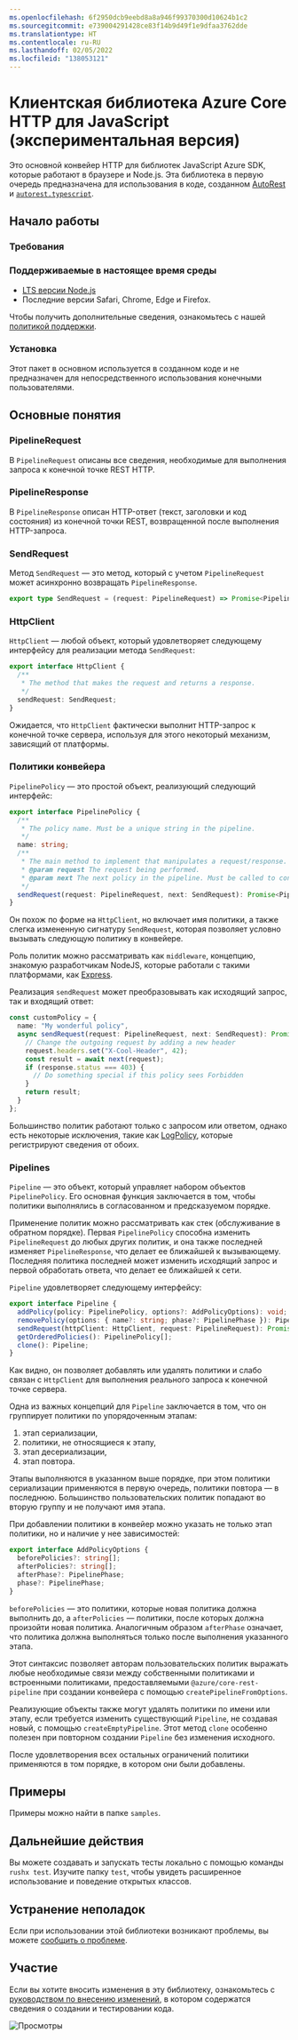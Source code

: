 ```yaml
---
ms.openlocfilehash: 6f2950dcb9eebd8a8a946f99370300d10624b1c2
ms.sourcegitcommit: e739004291428ce83f14b9d49f1e9dfaa3762dde
ms.translationtype: HT
ms.contentlocale: ru-RU
ms.lasthandoff: 02/05/2022
ms.locfileid: "138053121"
---
```

# <a name="azure-core-http-client-library-for-javascript-experimental"></a>Клиентская библиотека Azure Core HTTP для JavaScript (экспериментальная версия)

Это основной конвейер HTTP для библиотек JavaScript Azure SDK, которые работают в браузере и Node.js. Эта библиотека в первую очередь предназначена для использования в коде, созданном [AutoRest](https://github.com/Azure/Autorest) и [`autorest.typescript`](https://github.com/Azure/autorest.typescript).

## <a name="getting-started"></a>Начало работы

### <a name="requirements"></a>Требования

### <a name="currently-supported-environments"></a>Поддерживаемые в настоящее время среды

- [LTS версии Node.js](https://nodejs.org/about/releases/)
- Последние версии Safari, Chrome, Edge и Firefox.

Чтобы получить дополнительные сведения, ознакомьтесь с нашей [политикой поддержки](https://github.com/Azure/azure-sdk-for-js/blob/main/SUPPORT.md).

### <a name="installation"></a>Установка

Этот пакет в основном используется в созданном коде и не предназначен для непосредственного использования конечными пользователями.

## <a name="key-concepts"></a>Основные понятия

### <a name="pipelinerequest"></a>PipelineRequest

В `PipelineRequest` описаны все сведения, необходимые для выполнения запроса к конечной точке REST HTTP.

### <a name="pipelineresponse"></a>PipelineResponse

В `PipelineResponse` описан HTTP-ответ (текст, заголовки и код состояния) из конечной точки REST, возвращенной после выполнения HTTP-запроса.

### <a name="sendrequest"></a>SendRequest

Метод `SendRequest` — это метод, который с учетом `PipelineRequest` может асинхронно возвращать `PipelineResponse`.

```ts
export type SendRequest = (request: PipelineRequest) => Promise<PipelineResponse>;
```

### <a name="httpclient"></a>HttpClient

`HttpClient` — любой объект, который удовлетворяет следующему интерфейсу для реализации метода `SendRequest`:

```ts
export interface HttpClient {
  /**
   * The method that makes the request and returns a response.
   */
  sendRequest: SendRequest;
}
```

Ожидается, что `HttpClient` фактически выполнит HTTP-запрос к конечной точке сервера, используя для этого некоторый механизм, зависящий от платформы.

### <a name="pipeline-policies"></a>Политики конвейера

`PipelinePolicy` — это простой объект, реализующий следующий интерфейс:

```ts
export interface PipelinePolicy {
  /**
   * The policy name. Must be a unique string in the pipeline.
   */
  name: string;
  /**
   * The main method to implement that manipulates a request/response.
   * @param request The request being performed.
   * @param next The next policy in the pipeline. Must be called to continue the pipeline.
   */
  sendRequest(request: PipelineRequest, next: SendRequest): Promise<PipelineResponse>;
}
```

Он похож по форме на `HttpClient`, но включает имя политики, а также слегка измененную сигнатуру `SendRequest`, которая позволяет условно вызывать следующую политику в конвейере.

Роль политик можно рассматривать как `middleware`, концепцию, знакомую разработчикам NodeJS, которые работали с такими платформами, как [Express](https://expressjs.com/).

Реализация `sendRequest` может преобразовывать как исходящий запрос, так и входящий ответ:

```ts
const customPolicy = {
  name: "My wonderful policy",
  async sendRequest(request: PipelineRequest, next: SendRequest): Promise<PipelineResponse> {
    // Change the outgoing request by adding a new header
    request.headers.set("X-Cool-Header", 42);
    const result = await next(request);
    if (response.status === 403) {
      // Do something special if this policy sees Forbidden
    }
    return result;
  }
};
```

Большинство политик работают только с запросом или ответом, однако есть некоторые исключения, такие как [LogPolicy](https://github.com/Azure/azure-sdk-for-js/blob/main/sdk/core/core-rest-pipeline/src/policies/logPolicy.ts), которые регистрируют сведения от обоих.

### <a name="pipelines"></a>Pipelines

`Pipeline` — это объект, который управляет набором объектов `PipelinePolicy`. Его основная функция заключается в том, чтобы политики выполнялись в согласованном и предсказуемом порядке.

Применение политик можно рассматривать как стек (обслуживание в обратном порядке). Первая `PipelinePolicy` способна изменить `PipelineRequest` до любых других политик, и она также последней изменяет `PipelineResponse`, что делает ее ближайшей к вызывающему. Последняя политика последней может изменить исходящий запрос и первой обработать ответа, что делает ее ближайшей к сети.

`Pipeline` удовлетворяет следующему интерфейсу:

```ts
export interface Pipeline {
  addPolicy(policy: PipelinePolicy, options?: AddPolicyOptions): void;
  removePolicy(options: { name?: string; phase?: PipelinePhase }): PipelinePolicy[];
  sendRequest(httpClient: HttpClient, request: PipelineRequest): Promise<PipelineResponse>;
  getOrderedPolicies(): PipelinePolicy[];
  clone(): Pipeline;
}
```

Как видно, он позволяет добавлять или удалять политики и слабо связан с `HttpClient` для выполнения реального запроса к конечной точке сервера.

Одна из важных концепций для `Pipeline` заключается в том, что он группирует политики по упорядоченным этапам:

1. этап сериализации,
2. политики, не относящиеся к этапу,
3. этап десериализации,
4. этап повтора.

Этапы выполняются в указанном выше порядке, при этом политики сериализации применяются в первую очередь, политики повтора — в последнюю. Большинство пользовательских политик попадают во вторую группу и не получают имя этапа.

При добавлении политики в конвейер можно указать не только этап политики, но и наличие у нее зависимостей:

```ts
export interface AddPolicyOptions {
  beforePolicies?: string[];
  afterPolicies?: string[];
  afterPhase?: PipelinePhase;
  phase?: PipelinePhase;
}
```

`beforePolicies` — это политики, которые новая политика должна выполнить до, а `afterPolicies` — политики, после которых должна произойти новая политика. Аналогичным образом `afterPhase` означает, что политика должна выполняться только после выполнения указанного этапа.

Этот синтаксис позволяет авторам пользовательских политик выражать любые необходимые связи между собственными политиками и встроенными политиками, предоставляемыми `@azure/core-rest-pipeline` при создании конвейера с помощью `createPipelineFromOptions`.

Реализующие объекты также могут удалять политики по имени или этапу, если требуется изменить существующий `Pipeline`, не создавая новый, с помощью `createEmptyPipeline`. Этот метод `clone` особенно полезен при повторном создании `Pipeline` без изменения исходного.

После удовлетворения всех остальных ограничений политики применяются в том порядке, в котором они были добавлены.

## <a name="examples"></a>Примеры

Примеры можно найти в папке `samples`.

## <a name="next-steps"></a>Дальнейшие действия

Вы можете создавать и запускать тесты локально с помощью команды `rushx test`. Изучите папку `test`, чтобы увидеть расширенное использование и поведение открытых классов.

## <a name="troubleshooting"></a>Устранение неполадок

Если при использовании этой библиотеки возникают проблемы, вы можете [сообщить о проблеме](https://github.com/Azure/azure-sdk-for-js/issues/new).

## <a name="contributing"></a>Участие

Если вы хотите вносить изменения в эту библиотеку, ознакомьтесь с [руководством по внесению изменений](https://github.com/Azure/azure-sdk-for-js/blob/main/CONTRIBUTING.md), в котором содержатся сведения о создании и тестировании кода.

![Просмотры](https://azure-sdk-impressions.azurewebsites.net/api/impressions/azure-sdk-for-js%2Fsdk%2Fcore%2Fcore-rest-pipeline%2FREADME.png)
